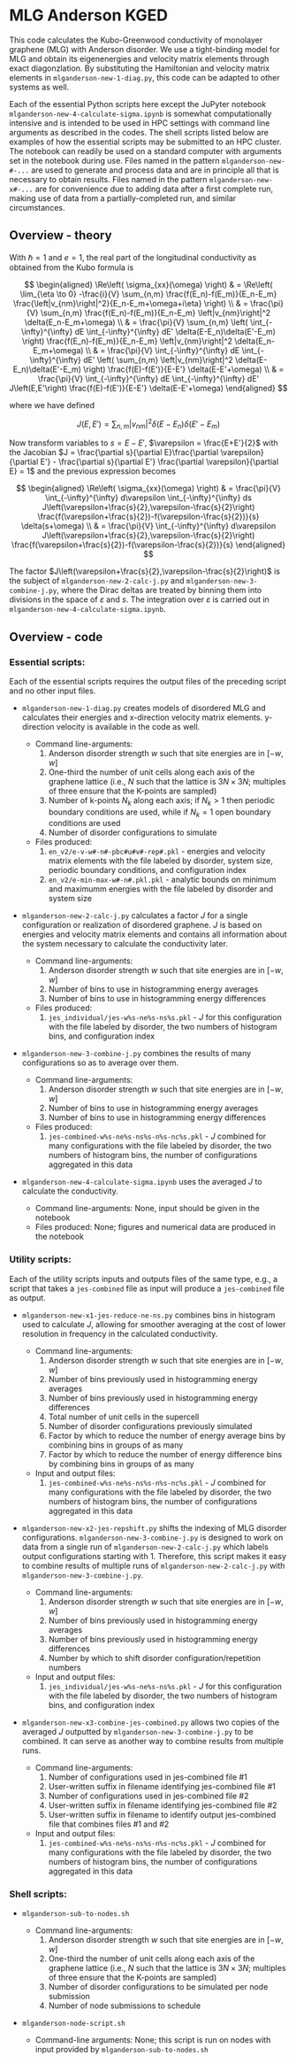 # MLG Anderson KGED

This code calculates the Kubo-Greenwood conductivity of monolayer graphene (MLG) with Anderson disorder.
We use a tight-binding model for MLG and obtain its eigenenergies and velocity matrix elements through exact diagonzlation.
By substituting the Hamiltonian and velocity matrix elements in `mlganderson-new-1-diag.py`, this code can be adapted to other systems as well.

Each of the essential Python scripts here except the JuPyter notebook `mlganderson-new-4-calculate-sigma.ipynb` is somewhat computationally intensive and is intended to be used in HPC settings with command line arguments as described in the codes.
The shell scripts listed below are examples of how the essential scripts may be submitted to an HPC cluster.
The notebook can readily be used on a standard computer with arguments set in the notebook during use.
Files named in the pattern `mlganderson-new-#-...` are used to generate and process data and are in principle all that is necessary to obtain results.
Files named in the pattern `mlganderson-new-x#-...` are for convenience due to adding data after a first complete run, making use of data from a partially-completed run, and similar circumstances.

## Overview - theory

With $\hbar=1$ and $e=1$, the real part of the longitudinal conductivity as obtained from the Kubo formula is

$$
\begin{aligned}
\Re\left( \sigma_{xx}(\omega) \right)
& = \Re\left( \lim_{\eta \to 0} -\frac{i}{V} \sum_{n,m} \frac{f(E_n)-f(E_m)}{E_n-E_m} \frac{\left|v_{nm}\right|^2}{E_n-E_m+\omega+i\eta} \right) \\
& = \frac{\pi}{V} \sum_{n,m} \frac{f(E_n)-f(E_m)}{E_n-E_m} \left|v_{nm}\right|^2 \delta(E_n-E_m+\omega) \\
& = \frac{\pi}{V} \sum_{n,m} \left( \int_{-\infty}^{\infty} dE \int_{-\infty}^{\infty} dE' \delta(E-E_n)\delta(E'-E_m) \right) \frac{f(E_n)-f(E_m)}{E_n-E_m} \left|v_{nm}\right|^2 \delta(E_n-E_m+\omega) \\
& = \frac{\pi}{V} \int_{-\infty}^{\infty} dE \int_{-\infty}^{\infty} dE' \left( \sum_{n,m} \left|v_{nm}\right|^2  \delta(E-E_n)\delta(E'-E_m) \right) \frac{f(E)-f(E')}{E-E'} \delta(E-E'+\omega) \\
& = \frac{\pi}{V} \int_{-\infty}^{\infty} dE \int_{-\infty}^{\infty} dE' J\left(E,E'\right) \frac{f(E)-f(E')}{E-E'} \delta(E-E'+\omega)
\end{aligned}
$$

where we have defined

$$
J\left(E,E'\right) = \sum_{n,m} |v_{nm}|^2  \delta(E-E_n)\delta(E'-E_m)
$$

Now transform variables to $s=E-E'$, $\varepsilon = \frac{E+E'}{2}$ with the Jacobian $J = \frac{\partial s}{\partial E}\frac{\partial \varepsilon}{\partial E'} - \frac{\partial s}{\partial E'} \frac{\partial \varepsilon}{\partial E} = 1$ and the previous expression becomes

$$
\begin{aligned}
\Re\left( \sigma_{xx}(\omega) \right)
& = \frac{\pi}{V} \int_{-\infty}^{\infty} d\varepsilon \int_{-\infty}^{\infty} ds J\left(\varepsilon+\frac{s}{2},\varepsilon-\frac{s}{2}\right) \frac{f(\varepsilon+\frac{s}{2})-f(\varepsilon-\frac{s}{2})}{s} \delta(s+\omega) \\
& = \frac{\pi}{V} \int_{-\infty}^{\infty} d\varepsilon J\left(\varepsilon+\frac{s}{2},\varepsilon-\frac{s}{2}\right) \frac{f(\varepsilon+\frac{s}{2})-f(\varepsilon-\frac{s}{2})}{s}
\end{aligned}
$$

The factor $J\left(\varepsilon+\frac{s}{2},\varepsilon-\frac{s}{2}\right)$ is the subject of `mlganderson-new-2-calc-j.py` and `mlganderson-new-3-combine-j.py`, where the Dirac deltas are treated by binning them into divisions in the space of $\varepsilon$ and $s$.
The integration over $\varepsilon$ is carried out in `mlganderson-new-4-calculate-sigma.ipynb`.

## Overview - code

### Essential scripts:

Each of the essential scripts requires the output files of the preceding script and no other input files.

- `mlganderson-new-1-diag.py` creates models of disordered MLG and calculates their energies and x-direction velocity matrix elements. y-direction velocity is available in the code as well.
	- Command line-arguments:
		1. Anderson disorder strength $w$ such that site energies are in $[-w,w]$
		2. One-third the number of unit cells along each axis of the graphene lattice (i.e., $N$ such that the lattice is $3N×3N$; multiples of three ensure that the K-points are sampled)
		3. Number of k-points $N_k$ along each axis; if $N_k>1$ then periodic boundary conditions are used, while if $N_k=1$ open boundary conditions are used
		4. Number of disorder configurations to simulate
	- Files produced:
		1. `en_v2/e-v-w#-n#-pbc#u#v#-rep#.pkl` - energies and velocity matrix elements with the file labeled by disorder, system size, periodic boundary conditions, and configuration index
		2. `en_v2/e-min-max-w#-n#.pkl.pkl` - analytic bounds on minimum and maximumm energies with the file labeled by disorder and system size

- `mlganderson-new-2-calc-j.py` calculates a factor $J$ for a single configuration or realization of disordered graphene. $J$ is based on energies and velocity matrix elements and contains all information about the system necessary to calculate the conductivity later.
	- Command line-arguments:
		1. Anderson disorder strength $w$ such that site energies are in $[-w,w]$
		2. Number of bins to use in histogramming energy averages
		3. Number of bins to use in histogramming energy differences
	- Files produced:
		1. `jes_individual/jes-w%s-ne%s-ns%s.pkl` - $J$ for this configuration with the file labeled by disorder, the two numbers of histogram bins, and configuration index

- `mlganderson-new-3-combine-j.py` combines the results of many configurations so as to average over them.
	- Command line-arguments:
		1. Anderson disorder strength $w$ such that site energies are in $[-w,w]$
		2. Number of bins to use in histogramming energy averages
		3. Number of bins to use in histogramming energy differences
	- Files produced:
		1. `jes-combined-w%s-ne%s-ns%s-n%s-nc%s.pkl` - $J$ combined for many configurations with the file labeled by disorder, the two numbers of histogram bins, the number of configurations aggregated in this data

- `mlganderson-new-4-calculate-sigma.ipynb` uses the averaged $J$ to calculate the conductivity.
	- Command line-arguments: None, input should be given in the notebook
	- Files produced: None; figures and numerical data are produced in the notebook

### Utility scripts:

Each of the utility scripts inputs and outputs files of the same type, e.g., a script that takes a `jes-combined` file as input will produce a `jes-combined` file as output.

- `mlganderson-new-x1-jes-reduce-ne-ns.py` combines bins in histogram used to calculate $J$, allowing for smoother averaging at the cost of lower resolution in frequency in the calculated conductivity.
	- Command line-arguments:
		1. Anderson disorder strength $w$ such that site energies are in $[-w,w]$
		2. Number of bins previously used in histogramming energy averages
		3. Number of bins previously used in histogramming energy differences
		4. Total number of unit cells in the supercell
		5. Number of disorder configurations previously simulated
		6. Factor by which to reduce the number of energy average bins by combining bins in groups of as many
		7. Factor by which to reduce the number of energy difference bins by combining bins in groups of as many
	- Input and output files:
		1. `jes-combined-w%s-ne%s-ns%s-n%s-nc%s.pkl` - $J$ combined for many configurations with the file labeled by disorder, the two numbers of histogram bins, the number of configurations aggregated in this data

- `mlganderson-new-x2-jes-repshift.py` shifts the indexing of MLG disorder configurations. `mlganderson-new-3-combine-j.py` is designed to work on data from a single run of `mlganderson-new-2-calc-j.py` which labels output configurations starting with 1. Therefore, this script makes it easy to combine results of multiple runs of `mlganderson-new-2-calc-j.py` with `mlganderson-new-3-combine-j.py`.
	- Command line-arguments:
		1. Anderson disorder strength $w$ such that site energies are in $[-w,w]$
		2. Number of bins previously used in histogramming energy averages
		3. Number of bins previously used in histogramming energy differences
		4. Number by which to shift disorder configuration/repetition numbers
	- Input and output files:
		1. `jes_individual/jes-w%s-ne%s-ns%s.pkl` - $J$ for this configuration with the file labeled by disorder, the two numbers of histogram bins, and configuration index

- `mlganderson-new-x3-combine-jes-combined.py` allows two copies of the averaged $J$ outputted by `mlganderson-new-3-combine-j.py` to be combined. It can serve as another way to combine results from multiple runs.
	- Command line-arguments:
		1. Number of configurations used in jes-combined file #1
		2. User-written suffix in filename identifying jes-combined file #1
		3. Number of configurations used in jes-combined file #2
		4. User-written suffix in filename identifying jes-combined file #2
		4. User-written suffix in filename to identify output jes-combined file that combines files #1 and #2
	- Input and output files:
		1. `jes-combined-w%s-ne%s-ns%s-n%s-nc%s.pkl` - $J$ combined for many configurations with the file labeled by disorder, the two numbers of histogram bins, the number of configurations aggregated in this data

### Shell scripts:

- `mlganderson-sub-to-nodes.sh`
	- Command line-arguments: 
		1. Anderson disorder strength $w$ such that site energies are in $[-w,w]$
		2. One-third the number of unit cells along each axis of the graphene lattice (i.e., $N$ such that the lattice is $3N×3N$; multiples of three ensure that the K-points are sampled)
		3. Number of disorder configurations to be simulated per node submission
		4. Number of node submissions to schedule

- `mlganderson-node-script.sh`
	- Command-line arguments: None; this script is run on nodes with input provided by `mlganderson-sub-to-nodes.sh`